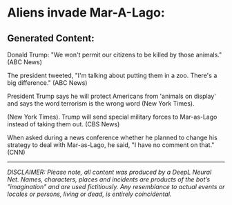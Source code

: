 # Aliens invade Mar-A-Lago:

## Generated Content:


Donald Trump: "We won't permit our citizens to be killed by those animals." (ABC News)


The president tweeted, "I'm talking about putting them in a zoo. There's a big difference." (ABC News)


President Trump says he will protect Americans from 'animals on display' and says the word terrorism is the wrong word (New York Times).


(New York Times). Trump will send special military forces to Mar-as-Lago instead of taking them out. (CBS News)


When asked during a news conference whether he planned to change his strategy to deal with Mar-as-Lago, he said, "I have no comment on that." (CNN)

---

_DISCLAIMER:
Please note, all content was produced by a DeepL Neural Net. Names, characters, places and incidents are products of the bot’s "imagination" and are used fictitiously. Any resemblance to actual events or locales or persons, living or dead, is entirely coincidental._
